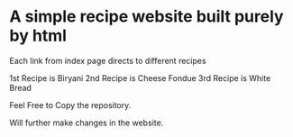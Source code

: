 # A simple recipe website built purely by html
Each link from index page directs to different recipes

1st Recipe is Biryani
2nd Recipe is Cheese Fondue
3rd Recipe is White Bread

Feel Free to Copy the repository.

Will further make changes in the website.